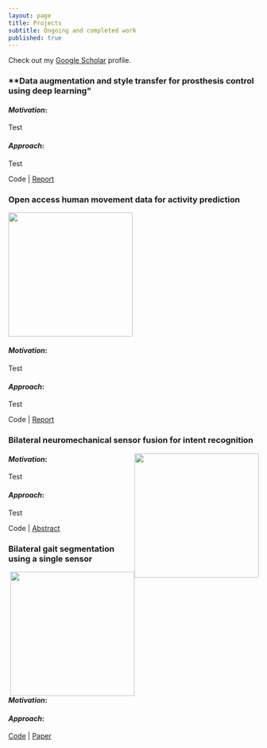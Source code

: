 ```yaml
---
layout: page
title: Projects
subtitle: Ongoing and completed work
published: true
---
```

Check out my [Google Scholar](https://scholar.google.com/citations?user=t1hINkMAAAAJ&hl=en) profile.

### **Data augmentation and style transfer for prosthesis control using deep learning" 

#### *Motivation*:
Test
#### *Approach*:
Test

Code | [Report](http://brianhhu.github.io/files/Hu_BIAS_Report.pdf)

### **Open access human movement data for activity prediction**
<img style="float: center;" src="http://brianhhu.github.io/img/Fig_BIAS.png" width="250">

#### *Motivation*: 
Test
#### *Approach*:
Test

Code | [Report](http://brianhhu.github.io/files/Hu_BIAS_Report.pdf)

### **Bilateral neuromechanical sensor fusion for intent recognition**
<img style="float: right;" src="http://brianhhu.github.io/img/Fig_FG.png" width="250">

#### *Motivation*:
Test
#### *Approach*:
Test 

Code | [Abstract](http://brianhhu.github.io/files/Hu_COSYNE_Abstract.pdf)

### **Bilateral gait segmentation using a single sensor**
<img style="float: right;" src="http://brianhhu.github.io/img/Fig_Contour.png" width="250">

#### *Motivation*:

#### *Approach*:

[Code](https://github.com/brianhhu/Contour_BOS) | [Paper](http://brianhhu.github.io/files/Hu_Niebur17.pdf)
